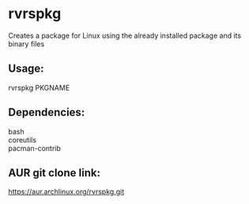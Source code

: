 # rvrspkg
Creates a package for Linux using the already installed package and its binary files

## Usage:
rvrspkg PKGNAME

## Dependencies:
bash \
coreutils \
pacman-contrib

## AUR git clone link:
https://aur.archlinux.org/rvrspkg.git
